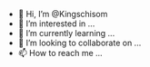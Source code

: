 - 👋 Hi, I’m @Kingschisom
- 👀 I’m interested in ...
- 🌱 I’m currently learning ...
- 💞️ I’m looking to collaborate on ...
- 📫 How to reach me ...

<!---
Kingschisom/Kingschisom is a ✨ special ✨ repository because its `README.md` (this file) appears on your GitHub profile.
You can click the Preview link to take a look at your changes.
--->
